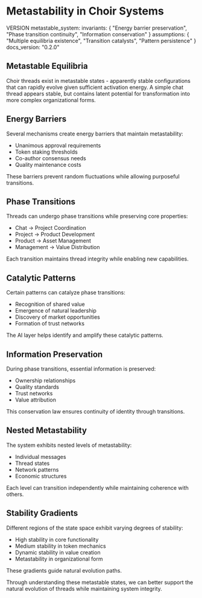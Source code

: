 # Metastability in Choir Systems

VERSION metastable_system:
invariants: {
"Energy barrier preservation",
"Phase transition continuity",
"Information conservation"
}
assumptions: {
"Multiple equilibria existence",
"Transition catalysts",
"Pattern persistence"
}
docs_version: "0.2.0"

## Metastable Equilibria

Choir threads exist in metastable states - apparently stable configurations that can rapidly evolve given sufficient activation energy. A simple chat thread appears stable, but contains latent potential for transformation into more complex organizational forms.

## Energy Barriers

Several mechanisms create energy barriers that maintain metastability:

- Unanimous approval requirements
- Token staking thresholds
- Co-author consensus needs
- Quality maintenance costs

These barriers prevent random fluctuations while allowing purposeful transitions.

## Phase Transitions

Threads can undergo phase transitions while preserving core properties:

- Chat → Project Coordination
- Project → Product Development
- Product → Asset Management
- Management → Value Distribution

Each transition maintains thread integrity while enabling new capabilities.

## Catalytic Patterns

Certain patterns can catalyze phase transitions:

- Recognition of shared value
- Emergence of natural leadership
- Discovery of market opportunities
- Formation of trust networks

The AI layer helps identify and amplify these catalytic patterns.

## Information Preservation

During phase transitions, essential information is preserved:

- Ownership relationships
- Quality standards
- Trust networks
- Value attribution

This conservation law ensures continuity of identity through transitions.

## Nested Metastability

The system exhibits nested levels of metastability:

- Individual messages
- Thread states
- Network patterns
- Economic structures

Each level can transition independently while maintaining coherence with others.

## Stability Gradients

Different regions of the state space exhibit varying degrees of stability:

- High stability in core functionality
- Medium stability in token mechanics
- Dynamic stability in value creation
- Metastability in organizational form

These gradients guide natural evolution paths.

Through understanding these metastable states, we can better support the natural evolution of threads while maintaining system integrity.
